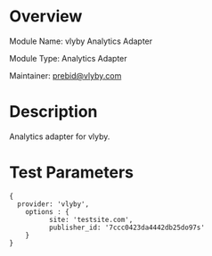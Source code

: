 # Overview
Module Name: vlyby Analytics Adapter

Module Type: Analytics Adapter

Maintainer: prebid@vlyby.com

# Description

Analytics adapter for vlyby.

# Test Parameters

```
{
  provider: 'vlyby',
    options : {
          site: 'testsite.com',
          publisher_id: '7ccc0423da4442db25do97s'
    }
}

```

